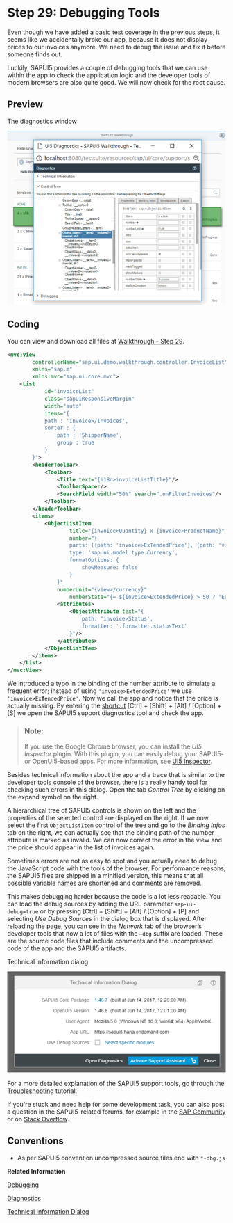 <!-- loio1ff250c2038849f5991209f7e6c36f1f -->

# Step 29: Debugging Tools

Even though we have added a basic test coverage in the previous steps, it seems like we accidentally broke our app, because it does not display prices to our invoices anymore. We need to debug the issue and fix it before someone finds out.

Luckily, SAPUI5 provides a couple of debugging tools that we can use within the app to check the application logic and the developer tools of modern browsers are also quite good. We will now check for the root cause.



<a name="loio1ff250c2038849f5991209f7e6c36f1f__section_chj_s5x_31b"/>

## Preview

   
  
<a name="loio1ff250c2038849f5991209f7e6c36f1f__fig_r1j_pst_mr"/>The diagnostics window

 ![](images/SAPUI5_Walkthrough_Step_30_c4e83f0.png "The diagnostics window") 



<a name="loio1ff250c2038849f5991209f7e6c36f1f__section_dhj_s5x_31b"/>

## Coding

You can view and download all files at [Walkthrough - Step 29](https://ui5.sap.com/#/entity/sap.m.tutorial.walkthrough/sample/sap.m.tutorial.walkthrough.29).

```xml
<mvc:View
		controllerName="sap.ui.demo.walkthrough.controller.InvoiceList"
		xmlns="sap.m"
		xmlns:mvc="sap.ui.core.mvc">
	<List
			id="invoiceList"
			class="sapUiResponsiveMargin"
			width="auto"
			items="{
			path : 'invoice>/Invoices',
			sorter : {
				path : 'ShipperName',
				group : true
			}
		}">
		<headerToolbar>
			<Toolbar>
				<Title text="{i18n>invoiceListTitle}"/>
				<ToolbarSpacer/>
				<SearchField width="50%" search=".onFilterInvoices"/>
			</Toolbar>
		</headerToolbar>
		<items>
			<ObjectListItem
					title="{invoice>Quantity} x {invoice>ProductName}"
					number="{
					parts: [{path: 'invoice>ExTendedPrice'}, {path: 'view>/currency'}],
					type: 'sap.ui.model.type.Currency',
					formatOptions: {
						showMeasure: false
					}
				}"
				numberUnit="{view>/currency}"
					numberState="{=	${invoice>ExtendedPrice} > 50 ? 'Error' : 'Success' }">
				<attributes>
					<ObjectAttribute text="{
						path: 'invoice>Status',
						formatter: '.formatter.statusText'
					}"/>
				</attributes>
			</ObjectListItem>
		</items>
	</List>
</mvc:View>
```

We introduced a typo in the binding of the number attribute to simulate a frequent error; instead of using `'invoice>ExtendedPrice'` we use <code>'invoice&gt;Ex<b>T</b>endedPrice'</code>. Now we call the app and notice that the price is actually missing. By entering the [shortcut](../02_Read-Me-First/keyboard-shortcuts-for-sapui5-tools-154844c.md)  [Ctrl\] + [Shift\] + [Alt\] / [Option\] + [S\]  we open the SAPUI5 support diagnostics tool and check the app.

> ### Note:  
> If you use the Google Chrome browser, you can install the *UI5 Inspector* plugin. With this plugin, you can easily debug your SAPUI5- or OpenUI5-based apps. For more information, see [UI5 Inspector](../04_Essentials/ui5-inspector-b24e724.md).

Besides technical information about the app and a trace that is similar to the developer tools console of the browser, there is a really handy tool for checking such errors in this dialog. Open the tab *Control Tree* by clicking on the expand symbol on the right.

A hierarchical tree of SAPUI5 controls is shown on the left and the properties of the selected control are displayed on the right. If we now select the first `ObjectListItem` control of the tree and go to the *Binding Infos* tab on the right, we can actually see that the binding path of the number attribute is marked as invalid. We can now correct the error in the view and the price should appear in the list of invoices again.

Sometimes errors are not as easy to spot and you actually need to debug the JavaScript code with the tools of the browser. For performance reasons, the SAPUI5 files are shipped in a minified version, this means that all possible variable names are shortened and comments are removed.

This makes debugging harder because the code is a lot less readable. You can load the debug sources by adding the URL parameter `sap-ui-debug=true` or by pressing  [Ctrl\] + [Shift\] + [Alt\] / [Option\] + [P\]  and selecting *Use Debug Sources* in the dialog box that is displayed. After reloading the page, you can see in the *Network* tab of the browser’s developer tools that now a lot of files with the `–dbg` suffix are loaded. These are the source code files that include comments and the uncompressed code of the app and the SAPUI5 artifacts.

   
  
<a name="loio1ff250c2038849f5991209f7e6c36f1f__fig_vfz_xgf_yr"/>Technical information dialog

 ![Technical Information Dialog](images/Technical_Information_Dialog_SAPUI5_8cec8a2.png "Technical information dialog ") 

For a more detailed explanation of the SAPUI5 support tools, go through the [Troubleshooting](troubleshooting-5661952.md) tutorial.

If you're stuck and need help for some development task, you can also post a question in the SAPUI5-related forums, for example in the [SAP Community](https://www.sap.com/community/topic/ui5.html) or on [Stack Overflow](https://stackoverflow.com/search?q=sapui5).



<a name="loio1ff250c2038849f5991209f7e6c36f1f__section_lvc_gkw_31b"/>

## Conventions

-   As per SAPUI5 convention uncompressed source files end with `*-dbg.js`


**Related Information**  


[Debugging](../04_Essentials/debugging-c9b0f8c.md#loioc9b0f8cca852443f9b8d3bf8ba5626ab "When developing apps, searching for bugs is an inevitable part of the process. To analyze an issue, you can use the developer tools of your browser and built-in SAPUI5 tools. In this section, we give an overview of the SAPUI5 tools you can use when debugging. To learn more about the developer tools of your browser, check the documentation of the browser.")

[Diagnostics](../04_Essentials/diagnostics-6ec18e8.md#loio6ec18e80b0ce47f290bc2645b0cc86e6 "The Diagnostics window available in SAPUI5 is a support tool that runs within an existing SAPUI5 app.")

[Technical Information Dialog](../04_Essentials/technical-information-dialog-616a3ef.md#loio616a3ef07f554e20a3adf749c11f64e9 "The Technical Information dialog shows details of the SAPUI5 version currently being used in an app built with SAPUI5. You can use the Technical Information dialog to enable debug resources and open additional support tools to debug your app.")

